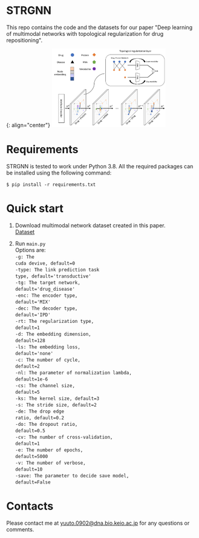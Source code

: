 # STRGNN
This repo contains the code and the datasets for our paper "Deep learning of multimodal networks with topological regularization for drug repositioning".

{: align="center"}
<img src="assets/overview.png" width="60%">

# Requirements
STRGNN is tested to work under Python 3.8.
All the required packages can be installed using the following command:

    $ pip install -r requirements.txt

# Quick start
1. Download multimodal network dataset created in this paper. <br>
[Dataset](https://drive.google.com/drive/folders/1MILzvqiNGdUwE4wbBLSKcmGwZVXyzmhB?usp=sharing)

2. Run <code>main.py</code> <br>
Options are: <br>
<code>-g: The cuda devive, default=0</code><br>
<code>-type: The link prediction task type, default='transductive'</code><br>
<code>-tg: The target network, default='drug_disease'</code><br>
<code>-enc: The encoder type, default='MIX'</code><br>
<code>-dec: The decoder type, default='IPD'</code><br>
<code>-rt: The regularization type, default=1</code><br>
<code>-d: The embedding dimension, default=128</code><br>
<code>-ls: The embedding loss, default='none'</code><br>
<code>-c: The number of cycle, default=2</code><br>
<code>-nl: The parameter of normalization lambda, default=1e-6</code><br>
<code>-cs: The channel size, default=5</code><br>
<code>-ks: The kernel size, default=3</code><br>
<code>-s: The stride size, default=2</code><br>
<code>-de: The drop edge ratio, default=0.2</code><br>
<code>-do: The dropout ratio, default=0.5</code><br>
<code>-cv: The number of cross-validation, default=1</code><br>
<code>-e: The number of epochs, default=5000</code><br>
<code>-v: The number of verbose, default=10</code><br>
<code>-save: The parameter to decide save model, default=False</code><br>

# Contacts
Please contact me at yuuto.0902@dna.bio.keio.ac.jp for any questions or comments.
